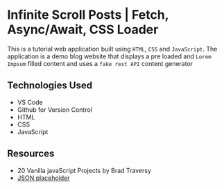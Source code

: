 # Infinite Scroll Posts | Fetch, Async/Await, CSS Loader

This is a tutorial web application built using `HTML`, `CSS` and `JavaScript`. The application is a demo blog website that displays a pre loaded and `Lorem Impsum` filled content and uses a `fake rest API` content generator

## Technologies Used

-   VS Code
-   Github for Version Control
-   HTML
-   CSS
-   JavaScript

## Resources

-   20 Vanilla javaScript Projects by Brad Traversy
-   [JSON placeholder](https://jsonplaceholder.typicode.com/)

